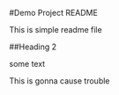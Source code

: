 #Demo Project README

This is simple readme file

##Heading 2

some text

This is gonna cause trouble